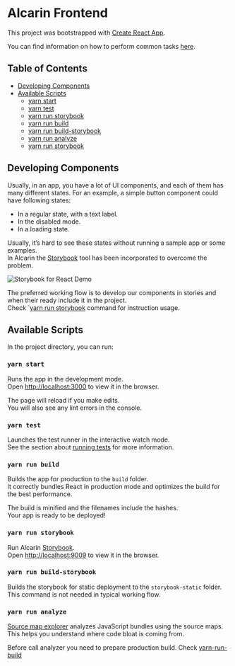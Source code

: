 # Alcarin Frontend

This project was bootstrapped with [Create React App](https://github.com/facebookincubator/create-react-app).

You can find information on how to perform common tasks [here](https://github.com/facebookincubator/create-react-app/blob/master/packages/react-scripts/template/README.md).

## Table of Contents

- [Developing Components](#Storybook)
- [Available Scripts](#available-scripts)
  - [yarn start](#yarn-start)
  - [yarn test](#yarn-test)
  - [yarn run storybook](#yarn-run-storybook)
  - [yarn run build](#yarn-run-build)
  - [yarn run build-storybook](#yarn-run-build-storybook)
  - [yarn run analyze](#yarn-run-analyze)
  - [yarn run storybook](#yarn-run-storybook)

## Developing Components

Usually, in an app, you have a lot of UI components, and each of them has many different states.
For an example, a simple button component could have following states:

* In a regular state, with a text label.
* In the disabled mode.
* In a loading state.

Usually, it’s hard to see these states without running a sample app or some examples.<br>
In Alcarin the [Storybook](https://storybook.js.org/) tool has been incorporated to overcome the problem.

![Storybook for React Demo](http://i.imgur.com/7CIAWpB.gif)

The preferred working flow is to develop our components in stories and when their ready include it in the project.<br>
Check `[yarn run storybook](#yarn-run-storybook) command for instruction usage.

## Available Scripts

In the project directory, you can run:

### `yarn start`

Runs the app in the development mode.<br>
Open [http://localhost:3000](http://localhost:3000) to view it in the browser.

The page will reload if you make edits.<br>
You will also see any lint errors in the console.

### `yarn test`

Launches the test runner in the interactive watch mode.<br>
See the section about [running tests](#running-tests) for more information.

### `yarn run build`

Builds the app for production to the `build` folder.<br>
It correctly bundles React in production mode and optimizes the build for the best performance.

The build is minified and the filenames include the hashes.<br>
Your app is ready to be deployed!

### `yarn run storybook`

Run Alcarin [Storybook](#developing-components).<br>
Open [http://localhost:9009](http://localhost:3000) to view it in the browser.

### `yarn run build-storybook`

Builds the storybook for static deployment to the `storybook-static` folder.<br>
This command is not needed in typical working flow.

### `yarn run analyze`

[Source map explorer](https://www.npmjs.com/package/source-map-explorer) analyzes
JavaScript bundles using the source maps. This helps you understand where code
bloat is coming from.

Before call analyzer you need to prepare production build. Check [yarn-run-build](#yarn-run-build)
